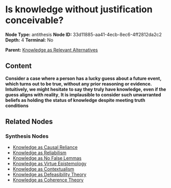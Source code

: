 # Is knowledge without justification conceivable?

**Node Type:** antithesis
**Node ID:** 33d11885-aa41-4ecb-8ec6-4ff2812da2c2
**Depth:** 4
**Terminal:** No

**Parent:** [Knowledge as Relevant Alternatives](knowledge-as-relevant-alternatives-synthesis-b9293860-093b-4f3b-ba11-8adb72c8bc15.md)

## Content

**Consider a case where a person has a lucky guess about a future event, which turns out to be true, without any prior reasoning or evidence. Intuitively, we might hesitate to say they truly have knowledge, even if the guess aligns with reality**, **It is implausible to consider such unwarranted beliefs as holding the status of knowledge despite meeting truth conditions**

## Related Nodes

### Synthesis Nodes

- [Knowledge as Causal Reliance](knowledge-as-causal-reliance-synthesis-05139463-58cc-4e40-bb6e-dd74e31e8c8f.md)
- [Knowledge as Reliabilism](knowledge-as-reliabilism-synthesis-13db097c-f80d-443a-8a3e-3767ae89441a.md)
- [Knowledge as No False Lemmas](knowledge-as-no-false-lemmas-synthesis-cdc8859d-f160-4bc5-a527-582f757b39c1.md)
- [Knowledge as Virtue Epistemology](knowledge-as-virtue-epistemology-synthesis-a7b082b6-1c77-4c64-8d08-93d267795831.md)
- [Knowledge as Contextualism](knowledge-as-contextualism-synthesis-551fa62b-5128-4cc4-9a3d-9d3965582080.md)
- [Knowledge as Defeasibility Theory](knowledge-as-defeasibility-theory-synthesis-62b610e8-e826-41b6-ac05-0d51cf19033f.md)
- [Knowledge as Coherence Theory](knowledge-as-coherence-theory-synthesis-e0b73f6a-8432-4c2c-86bb-a08a760600db.md)
